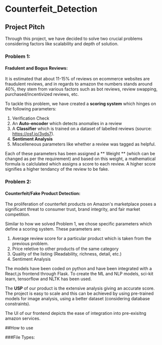 # Counterfeit_Detection


## Project Pitch
Through this project, we have decided to solve two crucial problems considering factors like scalability and depth of solution. 

### Problem 1:
#### Fradulent and Bogus Reviews:
It is estimated that about 11-15% of reviews on ecommerce websites are fraudulent reviews, and in regards to amazon the numbers stands around 40%, they stem from various factors such as bot reviews, review swapping, purchased/incentivized reviews, etc.


To tackle this problem, we have created a **scoring system** which hinges on the following parameters: 
1) Verification Check
2) An **Auto-encoder** which detects anomalies in a review
3) A **Classifier** which is trained on a dataset of labelled reviews (source: https://osf.io/3vds7).
4) **Sentiment Analysis**
5) Miscelleneous parameters like whether a review was tagged as helpful.


Each of these parameters has been assigned a ** Weight ** (which can be changed as per the requirement) and based on this weight, a mathematical formula is calclulated which assigns a score to each review. A higher score signifies a higher tendancy of the review to be fake. 


### Problem 2:
#### Counterfeit/Fake Product Detection:
The proliferation of counterfeit products on Amazon's marketplace poses a significant threat to consumer trust, brand integrity, and fair market competition.

Similar to how we solved Problem 1, we chose specific parameters which define a scoring system. These parameters are:
1) Average review score for a particular product which is taken from the previous problem.
2) Price reletive to other products of the same category
3) Quality of the listing (Readability, richness, detail, etc.)
4) Sentiment Analysis

The models have been coded on python and have been integrated with a React.js frontend through Flask. To create the ML and NLP models, sci-kit learn, tensorflow and NLTK has been used.

The **USP** of our product is the extensive analysis giving an accurate score. The project is easy to scale and this can be achieved by using pre-trained models for image analysis, using a better dataset (considering database constraints).

The UI of our frontend depicts the ease of integration into pre-exisitng amazon services.

##How to use

###File Types:

